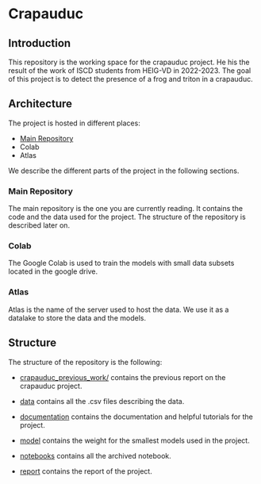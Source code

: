 # Crapauduc

## Introduction

This repository is the working space for the crapauduc project. He his the result of the work of ISCD students from HEIG-VD in 2022-2023. The goal of this project is to detect the presence of a frog and triton in a crapauduc.

## Architecture

The project is hosted in different places:

- [Main Repository](https://github.com/student-GML/crapauduc)
- Colab
- Atlas

We describe the different parts of the project in the following sections.

### Main Repository

The main repository is the one you are currently reading. It contains the code and the data used for the project. The structure of the repository is described later on.

### Colab

The Google Colab is used to train the models with small data subsets located in the google drive.

### Atlas

Atlas is the name of the server used to host the data. We use it as a datalake to store the data and the models.

## Structure

The structure of the repository is the following:

- [crapauduc_previous_work/](./crapauduc_previous_work/) contains the previous report on the crapauduc project.

- [data](./data/) contains all the .csv files describing the data.

- [documentation](./documentation/) contains the documentation and helpful tutorials for the project.

- [model](./model/) contains the weight for the smallest models used in the project.

- [notebooks](./notebooks/) contains all the archived notebook.

- [report](./report/) contains the report of the project.
